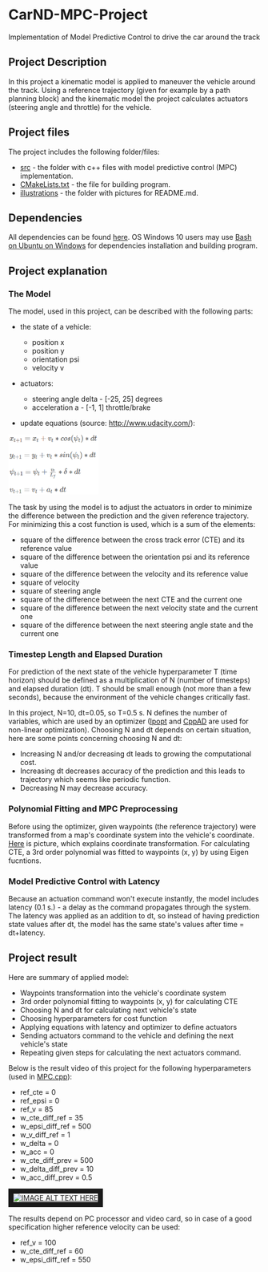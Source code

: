 # CarND-MPC-Project
Implementation of Model Predictive Control to drive the car around the track
## Project Description
In this project a kinematic model is applied to maneuver the vehicle around the track. Using a reference trajectory (given for example by a path planning block) and the kinematic model the project calculates actuators (steering angle and throttle) for the vehicle.

## Project files
The project includes the following folder/files:
- [src](https://github.com/SergeiDm/CarND-MPC-Project/tree/master/src) - the folder with c++ files with model predictive control (MPC) implementation.
- [CMakeLists.txt](https://github.com/SergeiDm/CarND-MPC-Project/blob/master/CMakeLists.txt) - the file for building program.
- [illustrations](https://github.com/SergeiDm/CarND-MPC-Project/tree/master/illustrations) - the folder with pictures for README.md.

## Dependencies
All dependencies can be found [here](https://github.com/udacity/CarND-MPC-Project/blob/master/README.md).
OS Windows 10 users may use [Bash on Ubuntu on Windows](https://msdn.microsoft.com/en-us/commandline/wsl/about) for dependencies installation and building program.

## Project explanation
### The Model
The model, used in this project, can be described with the following parts:
- the state of a vehicle:

  - position x
  - position y
  - orientation psi
  - velocity v

- actuators:

  - steering angle delta - [-25, 25] degrees
  - acceleration a - [-1, 1] throttle/brake
  
 - update equations (source: http://www.udacity.com/): 

<img src="https://github.com/SergeiDm/CarND-MPC-Project/blob/master/illustrations/Model.png" width="180" height="120"/>

The task by using the model is to adjust the actuators in order to minimize the difference between the prediction and the given reference trajectory. For minimizing this a cost function is used, which is a sum of the elements:
- square of the difference between the cross track error (CTE) and its reference value
- square of the difference between the orientation psi and its reference value
- square of the difference between the velocity and its reference value
- square of velocity
- square of steering angle
- square of the difference between the next CTE and the current one
- square of the difference between the next velocity state and the current one
- square of the difference between the next steering angle state and the current one

### Timestep Length and Elapsed Duration
For prediction of the next state of the vehicle hyperparameter T (time horizon) should be defined as a multiplication of N (number of timesteps) and elapsed duration (dt). T should be small enough (not more than a few seconds), because the environment of the vehicle changes critically fast.

In this project, N=10, dt=0.05, so T=0.5 s. N defines the number of variables, which are used by an optimizer ([Ipopt](https://projects.coin-or.org/Ipopt) and [CppAD](https://www.coin-or.org/CppAD/) are used for non-linear optimization). 
Choosing N and dt depends on certain situation, here are some points concerning choosing N and dt:
- Increasing N and/or decreasing dt leads to growing the computational cost.
- Increasing dt decreases accuracy of the prediction and this leads to trajectory which seems like periodic function.
- Decreasing N may decrease accuracy.

### Polynomial Fitting and MPC Preprocessing
Before using the optimizer, given waypoints (the reference trajectory) were transformed from a map's coordinate system into the vehicle's coordinate. [Here](https://cdn-enterprise.discourse.org/udacity/uploads/default/original/4X/3/0/f/30f3d149c4365d9c395ed6103ecf993038b3d318.png) is picture, which explains coordinate transformation.
For calculating CTE, a 3rd order polynomial was fitted to waypoints (x, y) by using Eigen fucntions.

### Model Predictive Control with Latency
Because an actuation command won't execute instantly, the model includes latency (0.1 s.) - a delay as the command propagates through the system. The latency was applied as an addition to dt, so instead of having prediction state values after dt, the model has the same state's values after time = dt+latency.

## Project result
Here are summary of applied model:
- Waypoints transformation into the vehicle's coordinate system
- 3rd order polynomial fitting to waypoints (x, y) for calculating CTE
- Choosing N and dt for calculating next vehicle's state
- Choosing hyperparameters for cost function
- Applying equations with latency and optimizer to define actuators
- Sending actuators command to the vehicle and defining the next vehicle's state
- Repeating given steps for calculating the next actuators command.
 
Below is the result video of this project for the following hyperparameters (used in [MPC.cpp](https://github.com/SergeiDm/CarND-MPC-Project/blob/master/src/MPC.cpp)):
- ref_cte = 0
- ref_epsi = 0
- ref_v = 85
- w_cte_diff_ref = 35
- w_epsi_diff_ref = 500
- w_v_diff_ref = 1
- w_delta = 0
- w_acc = 0
- w_cte_diff_prev = 500
- w_delta_diff_prev = 10
- w_acc_diff_prev = 0.5

<a href="https://youtu.be/RAJG77IfK-Q" target="_blank"><img src="http://img.youtube.com/vi/RAJG77IfK-Q/0.jpg" 
alt="IMAGE ALT TEXT HERE" width="400" height="300" border="10" /></a>

The results depend on PC processor and video card, so in case of a good specification higher reference velocity can be used:
- ref_v = 100
- w_cte_diff_ref = 60
- w_epsi_diff_ref = 550
